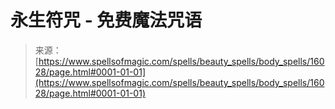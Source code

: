 <!--yml

类别：未分类

日期：2024年6月12日 18:55:54

-->

# 永生符咒 - 免费魔法咒语

> 来源：[https://www.spellsofmagic.com/spells/beauty_spells/body_spells/16028/page.html#0001-01-01](https://www.spellsofmagic.com/spells/beauty_spells/body_spells/16028/page.html#0001-01-01)

